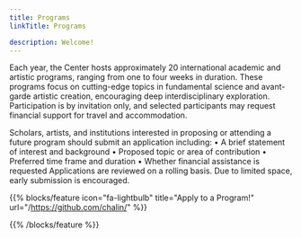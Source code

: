```yaml
---
title: Programs
linkTitle: Programs

description: Welcome!
---
```

Each year, the Center hosts approximately 20 international academic and artistic programs, ranging from one to four weeks in duration. These programs focus on cutting-edge topics in fundamental science and avant-garde artistic creation, encouraging deep interdisciplinary exploration. Participation is by invitation only, and selected participants may request financial support for travel and accommodation.

Scholars, artists, and institutions interested in proposing or attending a future program should submit an application including:
•	A brief statement of interest and background
•	Proposed topic or area of contribution
•	Preferred time frame and duration
•	Whether financial assistance is requested
Applications are reviewed on a rolling basis. Due to limited space, early submission is encouraged.

{{% blocks/feature icon="fa-lightbulb" title="Apply to a Program!" url="/https://github.com/chalin/" %}}

{{% /blocks/feature %}}

